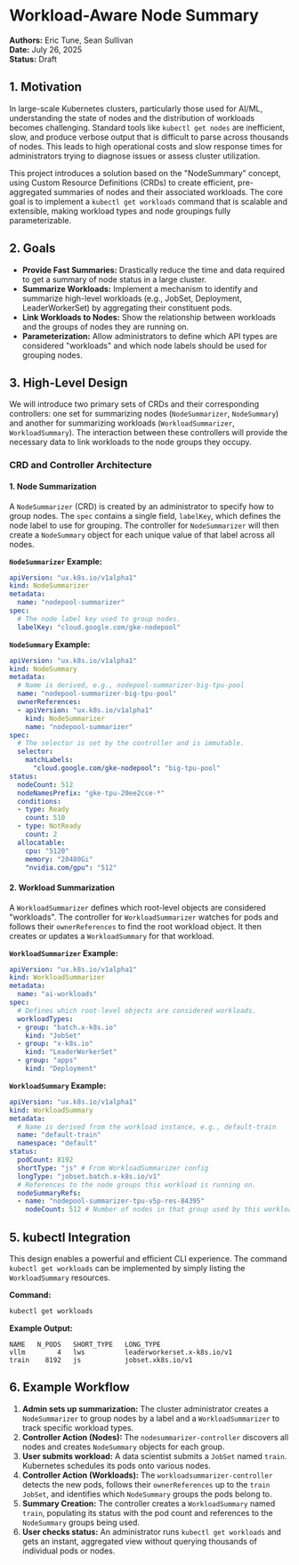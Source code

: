 # Workload-Aware Node Summary

**Authors:** Eric Tune, Sean Sullivan  
**Date:** July 26, 2025  
**Status:** Draft

## 1. Motivation

In large-scale Kubernetes clusters, particularly those used for AI/ML, understanding the state of nodes and the distribution of workloads becomes challenging. Standard tools like `kubectl get nodes` are inefficient, slow, and produce verbose output that is difficult to parse across thousands of nodes. This leads to high operational costs and slow response times for administrators trying to diagnose issues or assess cluster utilization.

This project introduces a solution based on the "NodeSummary" concept, using Custom Resource Definitions (CRDs) to create efficient, pre-aggregated summaries of nodes and their associated workloads. The core goal is to implement a `kubectl get workloads` command that is scalable and extensible, making workload types and node groupings fully parameterizable.

## 2. Goals

- **Provide Fast Summaries:** Drastically reduce the time and data required to get a summary of node status in a large cluster.
- **Summarize Workloads:** Implement a mechanism to identify and summarize high-level workloads (e.g., JobSet, Deployment, LeaderWorkerSet) by aggregating their constituent pods.
- **Link Workloads to Nodes:** Show the relationship between workloads and the groups of nodes they are running on.
- **Parameterization:** Allow administrators to define which API types are considered "workloads" and which node labels should be used for grouping nodes.

## 3. High-Level Design

We will introduce two primary sets of CRDs and their corresponding controllers: one set for summarizing nodes (`NodeSummarizer`, `NodeSummary`) and another for summarizing workloads (`WorkloadSummarizer`, `WorkloadSummary`). The interaction between these controllers will provide the necessary data to link workloads to the node groups they occupy.

### CRD and Controller Architecture

#### 1. Node Summarization

A `NodeSummarizer` (CRD) is created by an administrator to specify how to group nodes. The `spec` contains a single field, `labelKey`, which defines the node label to use for grouping. The controller for `NodeSummarizer` will then create a `NodeSummary` object for each unique value of that label across all nodes.

**`NodeSummarizer` Example:**
```yaml
apiVersion: "ux.k8s.io/v1alpha1"
kind: NodeSummarizer
metadata:
  name: "nodepool-summarizer"
spec:
  # The node label key used to group nodes.
  labelKey: "cloud.google.com/gke-nodepool"
```

**`NodeSummary` Example:**
```yaml
apiVersion: "ux.k8s.io/v1alpha1"
kind: NodeSummary
metadata:
  # Name is derived, e.g., nodepool-summarizer-big-tpu-pool
  name: "nodepool-summarizer-big-tpu-pool"
  ownerReferences:
  - apiVersion: "ux.k8s.io/v1alpha1"
    kind: NodeSummarizer
    name: "nodepool-summarizer"
spec:
  # The selector is set by the controller and is immutable.
  selector:
    matchLabels:
      "cloud.google.com/gke-nodepool": "big-tpu-pool"
status:
  nodeCount: 512
  nodeNamesPrefix: "gke-tpu-20ee2cce-*"
  conditions:
  - type: Ready
    count: 510
  - type: NotReady
    count: 2
  allocatable:
    cpu: "5120"
    memory: "20480Gi"
    "nvidia.com/gpu": "512"
```

#### 2. Workload Summarization

A `WorkloadSummarizer` defines which root-level objects are considered "workloads". The controller for `WorkloadSummarizer` watches for pods and follows their `ownerReferences` to find the root workload object. It then creates or updates a `WorkloadSummary` for that workload.

**`WorkloadSummarizer` Example:**
```yaml
apiVersion: "ux.k8s.io/v1alpha1"
kind: WorkloadSummarizer
metadata:
  name: "ai-workloads"
spec:
  # Defines which root-level objects are considered workloads.
  workloadTypes:
  - group: "batch.x-k8s.io"
    kind: "JobSet"
  - group: "x-k8s.io"
    kind: "LeaderWorkerSet"
  - group: "apps"
    kind: "Deployment"
```

**`WorkloadSummary` Example:**
```yaml
apiVersion: "ux.k8s.io/v1alpha1"
kind: WorkloadSummary
metadata:
  # Name is derived from the workload instance, e.g., default-train
  name: "default-train"
  namespace: "default"
status:
  podCount: 8192
  shortType: "js" # From WorkloadSummarizer config
  longType: "jobset.batch.x-k8s.io/v1"
  # References to the node groups this workload is running on.
  nodeSummaryRefs:
  - name: "nodepool-summarizer-tpu-v5p-res-84395"
    nodeCount: 512 # Number of nodes in that group used by this workload.
```

## 5. kubectl Integration

This design enables a powerful and efficient CLI experience. The command `kubectl get workloads` can be implemented by simply listing the `WorkloadSummary` resources.

**Command:**
```bash
kubectl get workloads
```

**Example Output:**
```
NAME   N_PODS   SHORT_TYPE   LONG_TYPE
vllm        4   lws          leaderworkerset.x-k8s.io/v1
train    8192   js           jobset.xk8s.io/v1
```

## 6. Example Workflow

1.  **Admin sets up summarization:** The cluster administrator creates a `NodeSummarizer` to group nodes by a label and a `WorkloadSummarizer` to track specific workload types.
2.  **Controller Action (Nodes):** The `nodesummarizer-controller` discovers all nodes and creates `NodeSummary` objects for each group.
3.  **User submits workload:** A data scientist submits a `JobSet` named `train`. Kubernetes schedules its pods onto various nodes.
4.  **Controller Action (Workloads):** The `workloadsummarizer-controller` detects the new pods, follows their `ownerReferences` up to the `train` `JobSet`, and identifies which `NodeSummary` groups the pods belong to.
5.  **Summary Creation:** The controller creates a `WorkloadSummary` named `train`, populating its status with the pod count and references to the `NodeSummary` groups being used.
6.  **User checks status:** An administrator runs `kubectl get workloads` and gets an instant, aggregated view without querying thousands of individual pods or nodes.